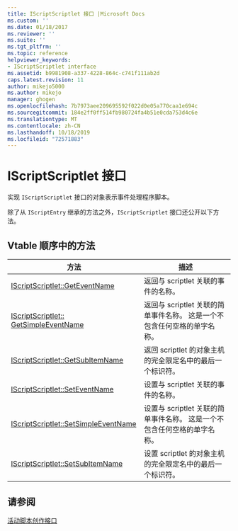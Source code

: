 ```yaml
---
title: IScriptScriptlet 接口 |Microsoft Docs
ms.custom: ''
ms.date: 01/18/2017
ms.reviewer: ''
ms.suite: ''
ms.tgt_pltfrm: ''
ms.topic: reference
helpviewer_keywords:
- IScriptScriptlet interface
ms.assetid: b9981908-a337-4228-864c-c741f111ab2d
caps.latest.revision: 11
author: mikejo5000
ms.author: mikejo
manager: ghogen
ms.openlocfilehash: 7b7973aee209695592f022d0e05a770caa1e694c
ms.sourcegitcommit: 184e2ff0ff514fb980724fa4b51e0cda753d4c6e
ms.translationtype: MT
ms.contentlocale: zh-CN
ms.lasthandoff: 10/18/2019
ms.locfileid: "72571883"
---
```

# <a name="iscriptscriptlet-interface"></a>IScriptScriptlet 接口
实现 `IScriptScriptlet` 接口的对象表示事件处理程序脚本。  
  
 除了从 `IScriptEntry` 继承的方法之外，`IScriptScriptlet` 接口还公开以下方法。  
  
## <a name="methods-in-vtable-order"></a>Vtable 顺序中的方法  
  
|方法|描述|  
|------------|-----------------|  
|[IScriptScriptlet::GetEventName](../../winscript/reference/iscriptscriptlet-geteventname.md)|返回与 scriptlet 关联的事件的名称。|  
|[IScriptScriptlet:: GetSimpleEventName](../../winscript/reference/iscriptscriptlet-getsimpleeventname.md)|返回与 scriptlet 关联的简单事件名称。 这是一个不包含任何空格的单字名称。|  
|[IScriptScriptlet::GetSubItemName](../../winscript/reference/iscriptscriptlet-getsubitemname.md)|返回 scriptlet 的对象主机的完全限定名中的最后一个标识符。|  
|[IScriptScriptlet::SetEventName](../../winscript/reference/iscriptscriptlet-seteventname.md)|设置与 scriptlet 关联的事件的名称。|  
|[IScriptScriptlet::SetSimpleEventName](../../winscript/reference/iscriptscriptlet-setsimpleeventname.md)|设置与 scriptlet 关联的简单事件名称。 这是一个不包含任何空格的单字名称。|  
|[IScriptScriptlet::SetSubItemName](../../winscript/reference/iscriptscriptlet-setsubitemname.md)|设置 scriptlet 的对象主机的完全限定名中的最后一个标识符。|  
  
## <a name="see-also"></a>请参阅  
 [活动脚本创作接口](../../winscript/reference/active-script-authoring-interfaces.md)